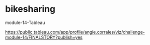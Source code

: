# bikesharing
module-14-Tableau

https://public.tableau.com/app/profile/angie.corrales/viz/challenge-module-14/FINALSTORY?publish=yes


